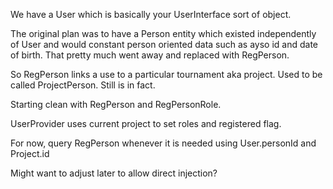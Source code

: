 We have a User which is basically your UserInterface sort of object.

The original plan was to have a Person entity which existed independently of User
and would constant person oriented data such as ayso id and date of birth.
That pretty much went away and replaced with RegPerson.

So RegPerson links a use to a particular tournament aka project.
Used to be called ProjectPerson.  Still is in fact.

Starting clean with RegPerson and RegPersonRole.

UserProvider uses current project to set roles and registered flag.

For now, query RegPerson whenever it is needed using User.personId and Project.id

Might want to adjust later to allow direct injection?  

